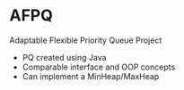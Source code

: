 # AFPQ
Adaptable Flexible Priority Queue Project 
- PQ created using Java
- Comparable interface and OOP concepts
- Can implement a MinHeap/MaxHeap 

